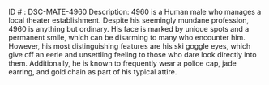 ID # : DSC-MATE-4960
Description: 4960 is a Human male who manages a local theater establishment. Despite his seemingly mundane profession, 4960 is anything but ordinary. His face is marked by unique spots and a permanent smile, which can be disarming to many who encounter him. However, his most distinguishing features are his ski goggle eyes, which give off an eerie and unsettling feeling to those who dare look directly into them. Additionally, he is known to frequently wear a police cap, jade earring, and gold chain as part of his typical attire.